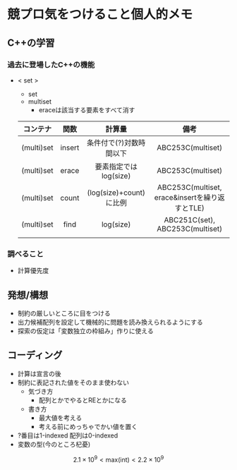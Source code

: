 # 競プロ気をつけること個人的メモ
## C++の学習
### 過去に登場したC++の機能
- < set >
    - set
    - multiset
        - eraceは該当する要素をすべて消す
        
    |コンテナ|関数|計算量|備考|
    |:-:|:-:|:-:|:-:|
    |(multi)set|insert|条件付で(?)対数時間以下|ABC253C(multiset)|
    |(multi)set|erace|要素指定ではlog(size)|ABC253C(multiset)|
    |(multi)set|count|(log(size)+count)に比例|ABC253C(multiset, erace&insertを繰り返すとTLE)|
    |(multi)set|find|log(size)|ABC251C(set), ABC253C(multiset)|
    |||||
### 調べること
- 計算優先度
## 発想/構想
- 制約の厳しいところに目をつける
- 出力候補配列を設定して機械的に問題を読み換えられるようにする
- 探索の仮定は「変数独立の枠組み」作りに使える
## コーディング
- 計算は宣言の後
- 制約に表記された値をそのまま使わない
    - 気づき方
        - 配列とかでやるとREとかになる
    - 書き方
        - 最大値を考える
        - 考える前にめっちゃでかい値を置く
- ?番目は1-indexed 配列は0-indexed
- 変数の型(今のところ杞憂)

$$2.1\times10^9\lt\mathrm{max(int)}\lt2.2\times10^9$$
